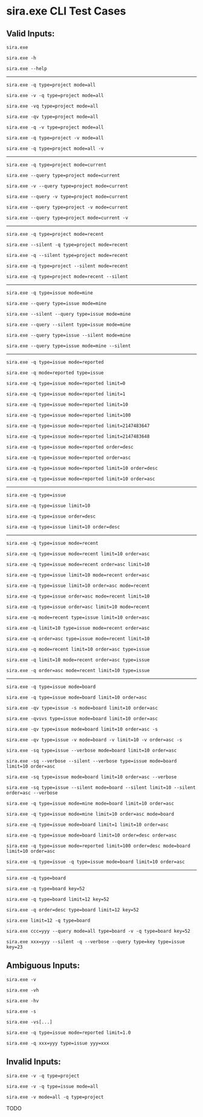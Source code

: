 # sira.exe CLI Test Cases

## Valid Inputs:

`sira.exe`

`sira.exe -h`

`sira.exe --help`

-----------------------------------------------------------

`sira.exe -q type=project mode=all`

`sira.exe -v -q type=project mode=all`

`sira.exe -vq type=project mode=all`

`sira.exe -qv type=project mode=all`

`sira.exe -q -v type=project mode=all`

`sira.exe -q type=project -v mode=all`

`sira.exe -q type=project mode=all -v`

-----------------------------------------------------------

`sira.exe -q type=project mode=current`

`sira.exe --query type=project mode=current`

`sira.exe -v --query type=project mode=current`

`sira.exe --query -v type=project mode=current`

`sira.exe --query type=project -v mode=current`

`sira.exe --query type=project mode=current -v`

-----------------------------------------------------------

`sira.exe -q type=project mode=recent`

`sira.exe --silent -q type=project mode=recent`

`sira.exe -q --silent type=project mode=recent`

`sira.exe -q type=project --silent mode=recent`

`sira.exe -q type=project mode=recent --silent`

-----------------------------------------------------------

`sira.exe -q type=issue mode=mine`

`sira.exe --query type=issue mode=mine`

`sira.exe --silent --query type=issue mode=mine`

`sira.exe --query --silent type=issue mode=mine`

`sira.exe --query type=issue --silent mode=mine`

`sira.exe --query type=issue mode=mine --silent`

-----------------------------------------------------------

`sira.exe -q type=issue mode=reported`

`sira.exe -q mode=reported type=issue`

`sira.exe -q type=issue mode=reported limit=0`

`sira.exe -q type=issue mode=reported limit=1`

`sira.exe -q type=issue mode=reported limit=10`

`sira.exe -q type=issue mode=reported limit=100`

`sira.exe -q type=issue mode=reported limit=2147483647`

`sira.exe -q type=issue mode=reported limit=2147483648`

`sira.exe -q type=issue mode=reported order=desc`

`sira.exe -q type=issue mode=reported order=asc`

`sira.exe -q type=issue mode=reported limit=10 order=desc`

`sira.exe -q type=issue mode=reported limit=10 order=asc`

-----------------------------------------------------------

`sira.exe -q type=issue`

`sira.exe -q type=issue limit=10`

`sira.exe -q type=issue order=desc`

`sira.exe -q type=issue limit=10 order=desc`

-----------------------------------------------------------

`sira.exe -q type=issue mode=recent`

`sira.exe -q type=issue mode=recent limit=10 order=asc`

`sira.exe -q type=issue mode=recent order=asc limit=10`

`sira.exe -q type=issue limit=10 mode=recent order=asc`

`sira.exe -q type=issue limit=10 order=asc mode=recent`

`sira.exe -q type=issue order=asc mode=recent limit=10`

`sira.exe -q type=issue order=asc limit=10 mode=recent`

`sira.exe -q mode=recent type=issue limit=10 order=asc`

`sira.exe -q limit=10 type=issue mode=recent order=asc`

`sira.exe -q order=asc type=issue mode=recent limit=10`

`sira.exe -q mode=recent limit=10 order=asc type=issue`

`sira.exe -q limit=10 mode=recent order=asc type=issue`

`sira.exe -q order=asc mode=recent limit=10 type=issue`

-----------------------------------------------------------

`sira.exe -q type=issue mode=board`

`sira.exe -q type=issue mode=board limit=10 order=asc`

`sira.exe -qv type=issue -s mode=board limit=10 order=asc`

`sira.exe -qvsvs type=issue mode=board limit=10 order=asc`

`sira.exe -qv type=issue mode=board limit=10 order=asc -s`

`sira.exe -qv type=issue -v mode=board -v limit=10 -v order=asc -s`

`sira.exe -sq type=issue --verbose mode=board limit=10 order=asc`

`sira.exe -sq --verbose --silent --verbose type=issue mode=board limit=10 order=asc`

`sira.exe -sq type=issue mode=board limit=10 order=asc --verbose`

`sira.exe -sq type=issue --silent mode=board --silent limit=10 --silent order=asc --verbose`

`sira.exe -q type=issue mode=mine mode=board limit=10 order=asc`

`sira.exe -q type=issue mode=mine limit=10 order=asc mode=board`

`sira.exe -q type=issue mode=board limit=1 limit=10 order=asc`

`sira.exe -q type=issue mode=board limit=10 order=desc order=asc`

`sira.exe -q type=issue mode=reported limit=100 order=desc mode=board limit=10 order=asc`

`sira.exe -q type=issue -q type=issue mode=board limit=10 order=asc`

-----------------------------------------------------------

`sira.exe -q type=board`

`sira.exe -q type=board key=52`

`sira.exe -q type=board limit=12 key=52`

`sira.exe -q order=desc type=board limit=12 key=52`

`sira.exe limit=12 -q type=board`

`sira.exe ccc=yyy --query mode=all type=board -v -q type=board key=52`

`sira.exe xxx=yyy --silent -q --verbose --query type=key type=issue key=23`

## Ambiguous Inputs:

`sira.exe -v`

`sira.exe -vh`

`sira.exe -hv`

`sira.exe -s`

`sira.exe -vs[...]`

`sira.exe -q type=issue mode=reported limit=1.0`

`sira.exe -q xxx=yyy type=issue yyy=xxx`

## Invalid Inputs:

`sira.exe -v -q type=project`

`sira.exe -v -q type=issue mode=all`

`sira.exe -v mode=all -q type=project`

TODO